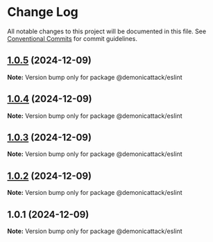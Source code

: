 # Change Log

All notable changes to this project will be documented in this file.
See [Conventional Commits](https://conventionalcommits.org) for commit guidelines.

## [1.0.5](https://github.com/demonicattack/test/compare/@demonicattack/eslint@1.0.4...@demonicattack/eslint@1.0.5) (2024-12-09)

**Note:** Version bump only for package @demonicattack/eslint





## [1.0.4](https://github.com/demonicattack/test/compare/@demonicattack/eslint@1.0.3...@demonicattack/eslint@1.0.4) (2024-12-09)

**Note:** Version bump only for package @demonicattack/eslint





## [1.0.3](https://github.com/demonicattack/test/compare/@demonicattack/eslint@1.0.2...@demonicattack/eslint@1.0.3) (2024-12-09)

**Note:** Version bump only for package @demonicattack/eslint





## [1.0.2](https://github.com/demonicattack/test/compare/@demonicattack/eslint@1.0.1...@demonicattack/eslint@1.0.2) (2024-12-09)

**Note:** Version bump only for package @demonicattack/eslint





## 1.0.1 (2024-12-09)

**Note:** Version bump only for package @demonicattack/eslint
